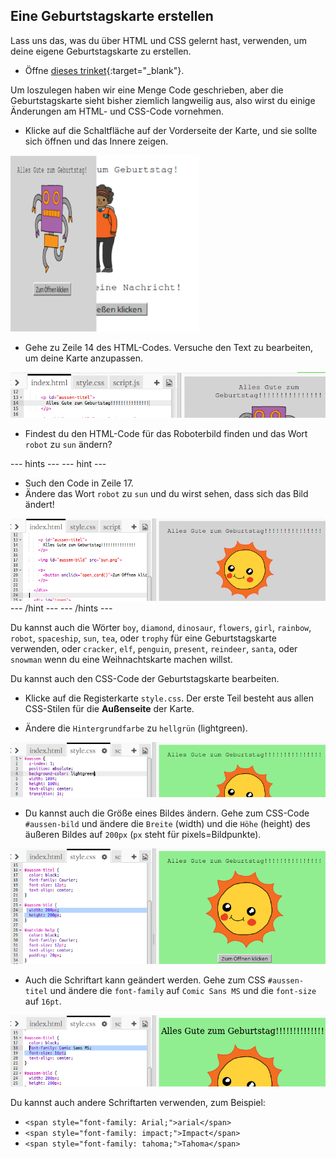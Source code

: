 ## Eine Geburtstagskarte erstellen

Lass uns das, was du über HTML und CSS gelernt hast, verwenden, um deine eigene Geburtstagskarte zu erstellen.

+ Öffne [dieses trinket](http://jumpto.cc/web-card){:target="_blank"}.

Um loszulegen haben wir eine Menge Code geschrieben, aber die Geburtstagskarte sieht bisher ziemlich langweilig aus, also wirst du einige Änderungen am HTML- und CSS-Code vornehmen.

+ Klicke auf die Schaltfläche auf der Vorderseite der Karte, und sie sollte sich öffnen und das Innere zeigen.

![screenshot](images/birthday-click.png)

+ Gehe zu Zeile 14 des HTML-Codes. Versuche den Text zu bearbeiten, um deine Karte anzupassen.

![screenshot](images/birthday-card-html.png)

+ Findest du den HTML-Code für das Roboterbild finden und das Wort `robot` zu `sun` ändern?

\--- hints \--- \--- hint \---

+ Such den Code in Zeile 17.
+ Ändere das Wort `robot` zu `sun` und du wirst sehen, dass sich das Bild ändert!

![Screenshot](images/birthday-card-sun.png) \--- /hint \--- \--- /hints \---

Du kannst auch die Wörter `boy`, `diamond`, `dinosaur`, `flowers`, `girl`, `rainbow`, `robot`, `spaceship`, `sun`, `tea`, oder `trophy` für eine Geburtstagskarte verwenden, oder `cracker`, `elf`, `penguin`, `present`, `reindeer`, `santa`, oder `snowman` wenn du eine Weihnachtskarte machen willst.

Du kannst auch den CSS-Code der Geburtstagskarte bearbeiten.

+ Klicke auf die Registerkarte `style.css`. Der erste Teil besteht aus allen CSS-Stilen für die **Außenseite** der Karte.

+ Ändere die `Hintergrundfarbe` zu `hellgrün` (lightgreen).

![Screenshot](images/birthday-card-outside.png)

+ Du kannst auch die Größe eines Bildes ändern. Gehe zum CSS-Code `#aussen-bild` und ändere die `Breite` (width) und die `Höhe` (height) des äußeren Bildes auf `200px` (`px` steht für pixels=Bildpunkte).

![Screenshot](images/birthday-card-size.png)

+ Auch die Schriftart kann geändert werden. Gehe zum CSS `#aussen-titel` und ändere die `font-family` auf `Comic Sans MS` und die `font-size` auf `16pt`.

![Screenshot](images/birthday-card-font.png)

Du kannst auch andere Schriftarten verwenden, zum Beispiel:

+ `<span style="font-family: Arial;">arial</span>`
+ `<span style="font-family: impact;">Impact</span>`
+ `<span style="font-family: tahoma;">Tahoma</span>`